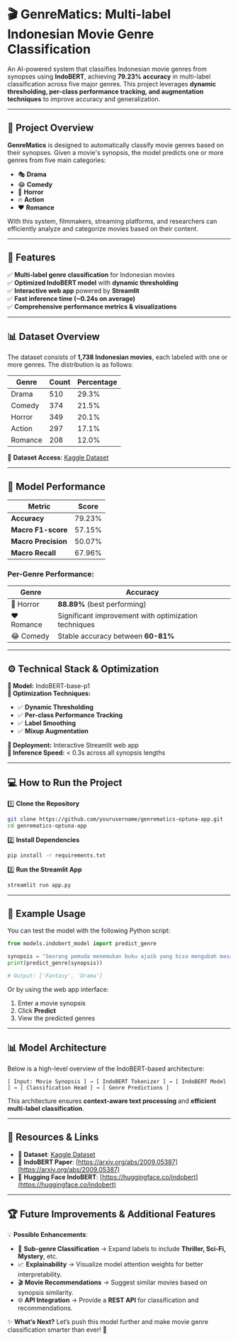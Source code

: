 # 🎬 GenreMatics: Multi-label Indonesian Movie Genre Classification

An AI-powered system that classifies Indonesian movie genres from synopses using **IndoBERT**, achieving **79.23% accuracy** in multi-label classification across five major genres. This project leverages **dynamic thresholding, per-class performance tracking, and augmentation techniques** to improve accuracy and generalization.

---

## 📌 Project Overview

**GenreMatics** is designed to automatically classify movie genres based on their synopses. Given a movie's synopsis, the model predicts one or more genres from five main categories:

- 🎭 **Drama**  
- 😂 **Comedy**  
- 👻 **Horror**  
- 🔥 **Action**  
- ❤️ **Romance**  

With this system, filmmakers, streaming platforms, and researchers can efficiently analyze and categorize movies based on their content.

---

## 🎯 Features

✅ **Multi-label genre classification** for Indonesian movies  
✅ **Optimized IndoBERT model** with **dynamic thresholding**  
✅ **Interactive web app** powered by **Streamlit**  
✅ **Fast inference time (~0.24s on average)**  
✅ **Comprehensive performance metrics & visualizations**  

---

## 📊 Dataset Overview

The dataset consists of **1,738 Indonesian movies**, each labeled with one or more genres. The distribution is as follows:

| Genre   | Count | Percentage |
|---------|--------|------------|
| Drama  | 510    | 29.3% |
| Comedy  | 374    | 21.5% |
| Horror  | 349    | 20.1% |
| Action  | 297    | 17.1% |
| Romance | 208    | 12.0% |

📂 **Dataset Access**: [Kaggle Dataset](https://www.kaggle.com/datasets/bariqkhairullah1/datasets-classificationsynopsis)

---

## 🚀 Model Performance

| Metric | Score |
|--------|-------|
| **Accuracy** | 79.23% |
| **Macro F1-score** | 57.15% |
| **Macro Precision** | 50.07% |
| **Macro Recall** | 67.96% |

### **Per-Genre Performance**:

| Genre | Accuracy |
|--------|------------|
| 👻 Horror | **88.89%** (best performing) |
| ❤️ Romance | Significant improvement with optimization techniques |
| 😂 Comedy | Stable accuracy between **60-81%** |

---

## ⚙️ Technical Stack & Optimization

**🔹 Model:** IndoBERT-base-p1  
**🔹 Optimization Techniques:**
- ✅ **Dynamic Thresholding**
- ✅ **Per-class Performance Tracking**
- ✅ **Label Smoothing**
- ✅ **Mixup Augmentation**

**🔹 Deployment:** Interactive Streamlit web app  
**🔹 Inference Speed:** < 0.3s across all synopsis lengths  

---

## 💻 How to Run the Project

1️⃣ **Clone the Repository**  
```bash
git clone https://github.com/yourusername/genrematics-optuna-app.git
cd genrematics-optuna-app
```

2️⃣ **Install Dependencies**  
```bash
pip install -r requirements.txt
```

3️⃣ **Run the Streamlit App**  
```bash
streamlit run app.py
```

---

## 📌 Example Usage

You can test the model with the following Python script:

```python
from models.indobert_model import predict_genre

synopsis = "Seorang pemuda menemukan buku ajaib yang bisa mengubah masa depannya."
print(predict_genre(synopsis))

# Output: ['Fantasy', 'Drama']
```

Or by using the web app interface:
1. Enter a movie synopsis
2. Click **Predict**
3. View the predicted genres

---

## 📊 Model Architecture

Below is a high-level overview of the IndoBERT-based architecture:

```
[ Input: Movie Synopsis ] → [ IndoBERT Tokenizer ] → [ IndoBERT Model ] → [ Classification Head ] → [ Genre Predictions ]
```

This architecture ensures **context-aware text processing** and **efficient multi-label classification**.

---

## 🔗 Resources & Links

- 📂 **Dataset**: [Kaggle Dataset](https://www.kaggle.com/datasets/bariqkhairullah1/datasets-classificationsynopsis)  
- 📄 **IndoBERT Paper**: [https://arxiv.org/abs/2009.05387](https://arxiv.org/abs/2009.05387)  
- 🚀 **Hugging Face IndoBERT**: [https://huggingface.co/indobert](https://huggingface.co/indobert)  

---

## 🏆 Future Improvements & Additional Features

💡 **Possible Enhancements**:
- 🎯 **Sub-genre Classification** → Expand labels to include **Thriller, Sci-Fi, Mystery**, etc.
- 📈 **Explainability** → Visualize model attention weights for better interpretability.
- 🎬 **Movie Recommendations** → Suggest similar movies based on synopsis similarity.
- 🌐 **API Integration** → Provide a **REST API** for classification and recommendations.

✨ **What’s Next?** Let’s push this model further and make movie genre classification smarter than ever! 🚀

